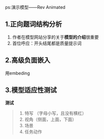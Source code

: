 ps:演示模型——Rev Animated

## 1.正向题词结构分析

1. 作者在模型网站分享的关于**模型的介绍**很重要
2. 首位呼应：开头结尾都是质量提示词

## 2.高级负面嵌入

用embeding

## 3.模型适应性测试

**测试** 

> 1. 特写 （字母小写，且没有横杠）
> 2. 视角（侧面，上面，下面）
> 3. 场景
> 4. 任务动作